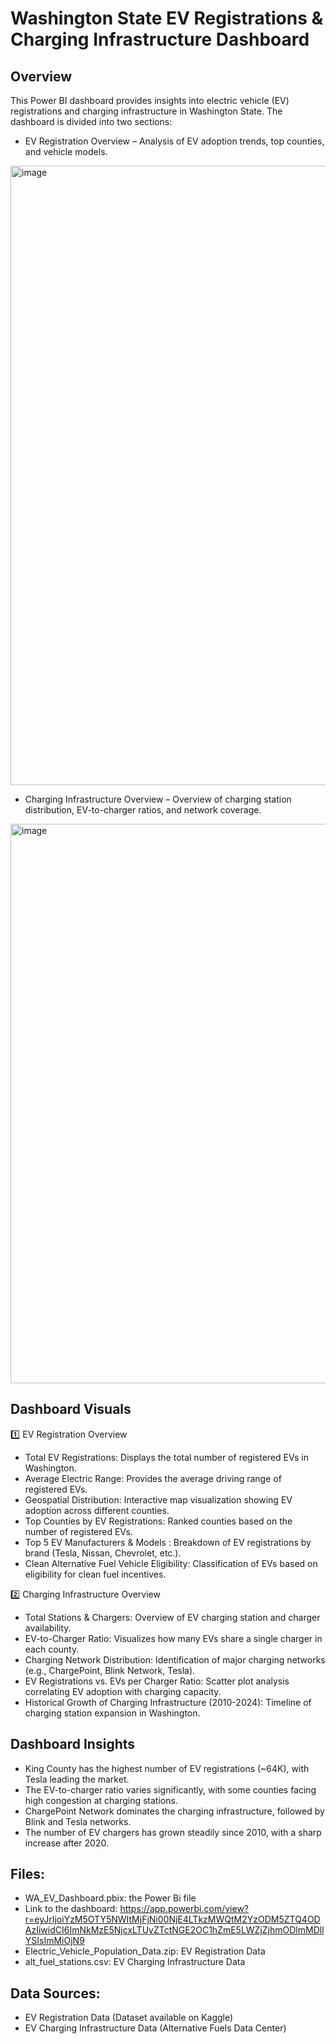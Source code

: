 # Washington State EV Registrations & Charging Infrastructure Dashboard

## Overview 
This Power BI dashboard provides insights into electric vehicle (EV) registrations and charging infrastructure in Washington State. The dashboard is divided into two sections:

- EV Registration Overview – Analysis of EV adoption trends, top counties, and vehicle models.
<img width="991" alt="image" src="https://github.com/user-attachments/assets/78cf09ca-08f5-4642-b65c-9f31861ac79c" />

- Charging Infrastructure Overview – Overview of charging station distribution, EV-to-charger ratios, and network coverage.
<img width="895" alt="image" src="https://github.com/user-attachments/assets/af2b3be5-c264-440e-996e-d5ddd3f35a40" />



## Dashboard Visuals
1️⃣ EV Registration Overview
- Total EV Registrations: Displays the total number of registered EVs in Washington.
- Average Electric Range: Provides the average driving range of registered EVs.
- Geospatial Distribution: Interactive map visualization showing EV adoption across different counties.
- Top Counties by EV Registrations: Ranked counties based on the number of registered EVs.
- Top 5 EV Manufacturers & Models : Breakdown of EV registrations by brand (Tesla, Nissan, Chevrolet, etc.).
- Clean Alternative Fuel Vehicle Eligibility: Classification of EVs based on eligibility for clean fuel incentives.
  
2️⃣ Charging Infrastructure Overview
- Total Stations & Chargers: Overview of EV charging station and charger availability.
- EV-to-Charger Ratio: Visualizes how many EVs share a single charger in each county.
- Charging Network Distribution: Identification of major charging networks (e.g., ChargePoint, Blink Network, Tesla).
- EV Registrations vs. EVs per Charger Ratio: Scatter plot analysis correlating EV adoption with charging capacity.
- Historical Growth of Charging Infrastructure (2010-2024): Timeline of charging station expansion in Washington.

## Dashboard Insights 
- King County has the highest number of EV registrations (~64K), with Tesla leading the market.
- The EV-to-charger ratio varies significantly, with some counties facing high congestion at charging stations.
- ChargePoint Network dominates the charging infrastructure, followed by Blink and Tesla networks.
- The number of EV chargers has grown steadily since 2010, with a sharp increase after 2020.

## Files: 
- WA_EV_Dashboard.pbix: the Power Bi file
- Link to the dashboard: https://app.powerbi.com/view?r=eyJrIjoiYzM5OTY5NWItMjFjNi00NjE4LTkzMWQtM2YzODM5ZTQ4ODAzIiwidCI6ImNkMzE5NjcxLTUyZTctNGE2OC1hZmE5LWZjZjhmODlmMDllYSIsImMiOjN9
- Electric_Vehicle_Population_Data.zip: EV Registration Data
- alt_fuel_stations.csv: EV Charging Infrastructure Data

## Data Sources: 
- EV Registration Data (Dataset available on Kaggle)
- EV Charging Infrastructure Data (Alternative Fuels Data Center)
